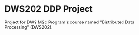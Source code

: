 # DWS202 DDP Project

Project for DWS MSc Program's course named "Distributed Data Processing" (DWS202).